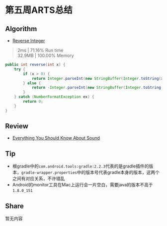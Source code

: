 # 第五周ARTS总结
## Algorithm
- [Reverse Integer](https://leetcode.com/problems/reverse-integer/)
> 2ms | 71.16% Run time  
> 32.9MB | 100.00% Memory
```java
public int reverse(int x) {
    try {
        if (x > 0) {
            return Integer.parseInt(new StringBuffer(Integer.toString(x)).reverse().toString());
        } else {
            return -Integer.parseInt(new StringBuffer(Integer.toString(-x)).reverse().toString());
        }
    } catch (NumberFormatException ex) {
        return 0;
    }
}
```

## Review
- [Everything You Should Know About Sound](https://waitbutwhy.com/2016/03/sound.html)

## Tip
+ 根gradle中的`com.android.tools:gradle:2.2.3`代表的是gradle插件的版本，`gradle-wrapper.properties`中的版本号代表gradle本身的版本，这两个之间有对应关系，不许错乱
+ Android的monitor工具在Mac上运行会一片空白，需要java的版本不高于`1.8.0_151`

## Share
暂无内容

<Vssue title="第五周ARTS总结" />